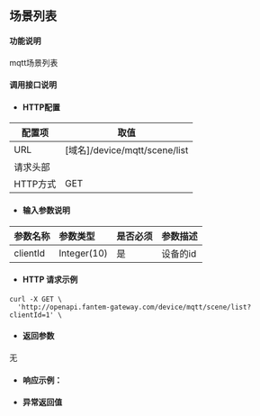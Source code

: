 ## 场景列表

#### 功能说明
mqtt场景列表

#### 调用接口说明

* #### HTTP配置

| 配置项 | 取值 |
| --- | --- |
| URL | \[域名\]/device/mqtt/scene/list |
| 请求头部 | |
| HTTP方式 | GET |

* #### 输入参数说明

| 参数名称 | 参数类型 | 是否必须 | 参数描述 |
| :--- | :--- | :--- | :--- |
| clientId| Integer\(10\) | 是 | 设备的id |

* #### HTTP 请求示例

```
curl -X GET \
  'http://openapi.fantem-gateway.com/device/mqtt/scene/list?clientId=1' \
```

* #### 返回参数

无

* #### 响应示例：



* #### 异常返回值




